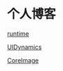 # 个人博客


[runtime](https://github.com/Areaper/MyBlog/issues/1) 

[UIDynamics](https://github.com/Areaper/MyBlog/issues/2)

[CoreImage](https://github.com/Areaper/MyBlog/issues/3)

